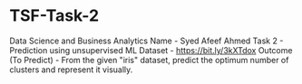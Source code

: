 # TSF-Task-2
Data Science and Business Analytics  Name - Syed Afeef Ahmed Task 2 - Prediction using unsupervised ML  Dataset - https://bit.ly/3kXTdox Outcome (To Predict) - From the given "iris" dataset, predict the optimum number of clusters and represent it visually.
